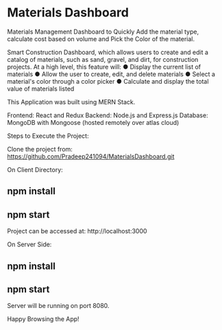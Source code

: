 # Materials Dashboard
Materials Management Dashboard to Quickly Add the material type, calculate cost based on volume and Pick the Color of the material.

Smart Construction Dashboard, which allows users to create and edit a catalog of materials, such as sand, gravel, and dirt, for construction
projects. At a high level, this feature will:
● Display the current list of materials
● Allow the user to create, edit, and delete materials
● Select a material's color through a color picker
● Calculate and display the total value of materials listed

This Application was built using MERN Stack.

Frontend: React and Redux
Backend: Node.js and Express.js 
Database: MongoDB with Mongoose (hosted remotely over atlas cloud)

Steps to Execute the Project:

Clone the project from: https://github.com/Pradeep241094/MaterialsDashboard.git

On Client Directory:

## npm install
## npm start

Project can be accessed at: http://localhost:3000

On Server Side:

## npm install
## npm start

Server will be running on port 8080.

Happy Browsing the App!

